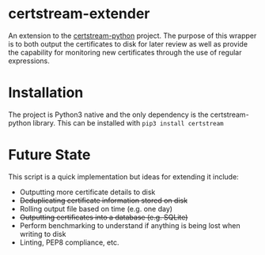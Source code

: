 # certstream-extender

An extension to the [certstream-python](https://github.com/CaliDog/certstream-python/) project. The purpose of this wrapper is to both output the certificates to disk for later review as well as provide the capability for monitoring new certificates through the use of regular expressions.

# Installation
The project is Python3 native and the only dependency is the certstream-python library. This can be installed with `pip3 install certstream`

# Future State
This script is a quick implementation but ideas for extending it include:
* Outputting more certificate details to disk
* ~~Deduplicating certificate information stored on disk~~
* Rolling output file based on time (e.g. one day)
* ~~Outputting certificates into a database (e.g. SQLite)~~
* Perform benchmarking to understand if anything is being lost when writing to disk
* Linting, PEP8 compliance, etc.
